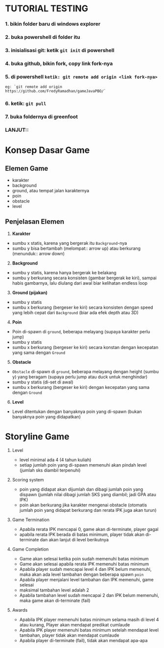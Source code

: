 # TUTORIAL TESTING

### 1. bikin folder baru di windows explorer 
### 2. buka powershell di folder itu
### 3. inisialisasi git: ketik  `git init` di powershell
### 4. buka github, bikin fork, copy link fork-nya
### 5. di powershell `ketik: git remote add origin <link fork-nya>` 
    eg: `git remote add origin https://github.com/FredyRamadhan/gameJavaPBO/`
### 6. ketik: `git pull`
### 7. buka foldernya di greenfoot

### LANJUT::

# Konsep Dasar Game

## Elemen Game

- karakter
- background
- ground, atau tempat jalan karakternya
- poin
- obstacle
- level
  
## Penjelasan Elemen

1. **Karakter**
- sumbu x statis, karena yang bergerak itu `Background`-nya
- sumbu y bisa bertambah (melompat:: arrow up) atau berkurang (menunduk:: arrow down)

2. **Background**
- sumbu y statis, karena hanya bergerak ke belakang
- sumbu y berkurang secara konsisten (gambar bergerak ke kiri), sampai habis gambarnya, lalu diulang dari awal biar kelihatan endless loop
  
3. **Ground (pijakan)**
- sumbu y statis
- sumbu x berkurang (bergeser ke kiri) secara konsisten dengan speed yang lebih cepat dari `Background` (biar ada efek depth atau 3D)
  
4. **Poin**
- Poin di-spawn di `ground`, beberapa melayang (supaya karakter perlu jump)
- sumbu y statis
- sumbu x berkurang (bergeser ke kiri) secara konstan dengan kecepatan yang sama dengan `Ground`
  
5. **Obstacle**
- `Obstacle` di-spawn di `ground`, beberapa melayang dengan height (sumbu y) yang beragam (supaya perlu jump atau duck untuk menghindar)
- sumbu y statis (di-set di awal)
- sumbu x berkurang (bergeser ke kiri) dengan kecepatan yang sama dengan `Ground`
  
6. **Level**
- Level ditentukan dengan banyaknya poin yang di-spawn (bukan banyaknya poin yang didapatkan)

# Storyline Game
1. Level
   - level minimal ada 4 (4 tahun kuliah) 
   - setiap jumlah poin yang di-spawn memenuhi akan pindah level (jumlah sks diambil terpenuhi)
     
2. Scoring system
   - poin yang didapat akan dijumlah dan dibagi jumlah poin yang dispawn (jumlah nilai dibagi jumlah SKS yang diambil; jadi GPA atau IPK)
   - poin akan berkurang jika karakter mengenai obstacle (otomatis jumlah poin yang didapat berkurang dan rerata IPK juga akan turun)
     
3. Game Termination
   - Apabila rerata IPK mencapai 0, game akan di-terminate, player gagal
   - apabila rerata IPK berada di batas minimum, player tidak akan di-terminate dan akan lanjut di level berikutnya
     
4. Game Completion
   - Game akan selesai ketika poin sudah memenuhi batas minimum
   - Game akan selesai apabila rerata IPK memenuhi batas minimum
   - Apabila player sudah mencapai level 4 dan IPK belum memenuhi, maka akan ada level tambahan dengan beberapa spawn `poin`
   - Apabila player menjalani level tambahan dan IPK memenuhi, game selesai
   - maksimal tambahan level adalah 2
   - Apabila tambahan level sudah mencapai 2 dan IPK belum memenuhi, maka game akan di-terminate (fail)
  
5. Awards
   - Apabila IPK player memenuhi batas minimum selama masih di level 4 atau kurang, Player akan mendapat predikat cumlaude
   - Apabila IPK player memenuhi batas minimum setelah mendapat level tambahan, player tidak akan mendapat cumlaude
   - Apabila player di-terminate (fail), tidak akan mendapat apa-apa


   
